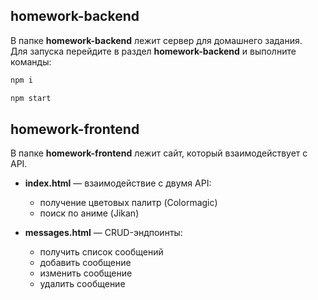 ## homework-backend
В папке **homework-backend** лежит сервер для домашнего задания.  
Для запуска перейдите в раздел **homework-backend** и выполните команды:
```bash
npm i
```
```bash
npm start
```
## homework-frontend
В папке **homework-frontend** лежит сайт, который взаимодействует с API.

- **index.html** — взаимодействие с двумя API:
  - получение цветовых палитр (Colormagic)
  - поиск по аниме (Jikan)

- **messages.html** — CRUD-эндпоинты:
  - получить список сообщений
  - добавить сообщение
  - изменить сообщение
  - удалить сообщение